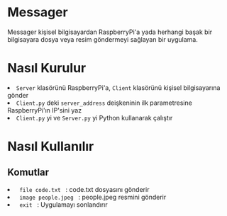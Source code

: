 # Messager
Messager kişisel bilgisayardan RaspberryPi'a yada herhangi başak bir bilgisayara dosya veya resim göndermeyi sağlayan bir uygulama.

# Nasıl Kurulur
<li> <code>Server</code> klasörünü RaspberryPi'a, <code>Client</code> klasörünü kişisel bilgisayarına gönder </li>
<li> <code>Client.py</code> deki <code>server_address</code> deişkeninin ilk parametresine RaspberryPi'ın IP'sini yaz </li>
<li> <code>Client.py</code> yi ve <code>Server.py</code> yi Python kullanarak çalıştır </li>

# Nasıl Kullanılır
## Komutlar
<li> <code> file code.txt </code> : code.txt dosyasını gönderir </li>
<li> <code> image people.jpeg </code> : people.jpeg resmini gönderir </li>
<li> <code> exit </code> : Uygulamayı sonlandırır </li>
